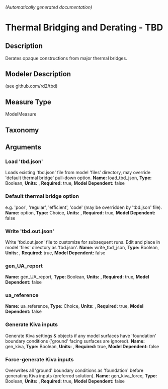 

###### (Automatically generated documentation)

# Thermal Bridging and Derating - TBD

## Description
Derates opaque constructions from major thermal bridges.

## Modeler Description
(see github.com/rd2/tbd)

## Measure Type
ModelMeasure

## Taxonomy


## Arguments


### Load 'tbd.json'
Loads existing 'tbd.json' file from model 'files' directory, may override 'default thermal bridge' pull-down option.
**Name:** load_tbd_json,
**Type:** Boolean,
**Units:** ,
**Required:** true,
**Model Dependent:** false

### Default thermal bridge option
e.g. 'poor', 'regular', 'efficient', 'code' (may be overridden by 'tbd.json' file).
**Name:** option,
**Type:** Choice,
**Units:** ,
**Required:** true,
**Model Dependent:** false

### Write 'tbd.out.json'
Write 'tbd.out.json' file to customize for subsequent runs. Edit and place in model 'files' directory as 'tbd.json'.
**Name:** write_tbd_json,
**Type:** Boolean,
**Units:** ,
**Required:** true,
**Model Dependent:** false

### gen_UA_report

**Name:** gen_UA_report,
**Type:** Boolean,
**Units:** ,
**Required:** true,
**Model Dependent:** false

### ua_reference

**Name:** ua_reference,
**Type:** Choice,
**Units:** ,
**Required:** true,
**Model Dependent:** false

### Generate Kiva inputs
Generate Kiva settings & objects if any model surfaces have 'foundation' boundary conditions ('ground' facing surfaces are ignored).
**Name:** gen_kiva,
**Type:** Boolean,
**Units:** ,
**Required:** true,
**Model Dependent:** false

### Force-generate Kiva inputs
Overwrites all 'ground' boundary conditions as 'foundation' before generating Kiva inputs (preferred solution).
**Name:** gen_kiva_force,
**Type:** Boolean,
**Units:** ,
**Required:** true,
**Model Dependent:** false




